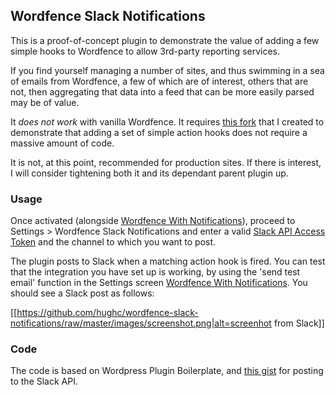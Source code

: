 ## Wordfence Slack Notifications
This is a proof-of-concept plugin to demonstrate the value of adding a few simple hooks to Wordfence to allow 3rd-party reporting services.

If you find yourself managing a number of sites, and thus swimming in a sea of emails from Wordfence, a few of which are of interest, others that are not, then aggregating that data into a feed that can be more easily parsed may be of value.

It *does not work* with vanilla Wordfence. It requires [this fork](https://github.com/hughc/wordfence-with-notifications) that I created to demonstrate that adding a set of simple action hooks does not require a massive amount of code.

It is not, at this point, recommended for production sites. If there is interest, I will consider tightening both it and its dependant parent plugin up.

### Usage
Once activated (alongside [Wordfence With Notifications](https://github.com/hughc/wordfence-with-notifications)), proceed to Settings > Wordfence Slack Notifications and enter a valid [Slack API Access Token](https://api.slack.com/web) and the channel to which you want to post.

The plugin posts to Slack when a matching action hook is fired. You can test that the integration you have set up is working, by using the 'send test email' function in the Settings screen  [Wordfence With Notifications](https://github.com/hughc/wordfence-with-notifications). You should see a Slack post as follows:

[[https://github.com/hughc/wordfence-slack-notifications/raw/master/images/screenshot.png|alt=screenhot from Slack]]

### Code
The code is based on Wordpress Plugin Boilerplate, and [this gist](https://gist.github.com/nadar/68a347d2d1de586e4393) for posting to the Slack API.
